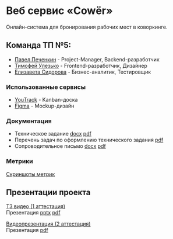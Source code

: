 # Веб сервис «Cowёr»

Онлайн-система для бронирования рабочих мест в коворкинге.

## Команда ТП №5:
-   [Павел Печенкин](https://github.com/IchinichiQ "Павел Печенкин") - Project-Manager, Backend-разработчик
-   [Тимофей Улезько](https://github.com/Lezko "Тимофей Улезько") - Frontend-разработчик, Дизайнер
-   [Елизавета Сидорова](https://github.com/lzaisd "Елизавета Сидорова") - Бизнес-аналитик, Тестировщик


### Использованные сервисы
- [YouTrack](https://cower.youtrack.cloud/agiles/) -  Kanban-доска
- [Figma](https://www.figma.com/file/lAdl4RMkU17MH4ga43bcP8/COWER?type=design) - Mockup-дизайн


### Документация
- Техническое задание
  [docx](documentation/Техническое_задание.docx)
  [pdf](documentation/Техническое_задание.pdf)
- Перечень задач по оформлению технического задания [pdf](documentation/Оформление_ТЗ.pdf)
- Сопроводительное письмо 
  [docx](documentation/Сопроводительное_письмо.docx)
  [pdf](documentation/Сопроводительное_письмо.pdf)
  
### Метрики
[Скриншоты метрик](metrics)

## Презентации проекта

[ТЗ видео (1 аттестация)](https://www.youtube.com/watch?v=h5_w42bOTcg)  
Презентация [pptx](documentation/Презентация.pptx) [pdf](documentation/Презентация.pdf)

[Видеопрезентация (2 аттестация)](https://youtu.be/67evfZUgtRQ)  
Презентация [pdf](documentation/Second.pdf)